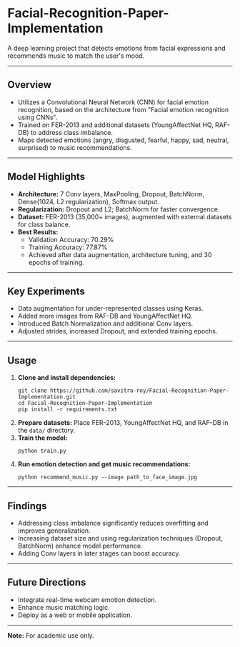
# Facial-Recognition-Paper-Implementation

A deep learning project that detects emotions from facial expressions and recommends music to match the user's mood.

---

## Overview

- Utilizes a Convolutional Neural Network (CNN) for facial emotion recognition, based on the architecture from "Facial emotion recognition using CNNs".
- Trained on FER-2013 and additional datasets (YoungAffectNet HQ, RAF-DB) to address class imbalance.
- Maps detected emotions (angry, disgusted, fearful, happy, sad, neutral, surprised) to music recommendations.

---

## Model Highlights

- **Architecture:** 7 Conv layers, MaxPooling, Dropout, BatchNorm, Dense(1024, L2 regularization), Softmax output.
- **Regularization:** Dropout and L2; BatchNorm for faster convergence.
- **Dataset:** FER-2013 (35,000+ images), augmented with external datasets for class balance.
- **Best Results:**  
  - Validation Accuracy: 70.29%  
  - Training Accuracy: 77.87%  
  - Achieved after data augmentation, architecture tuning, and 30 epochs of training.

---

## Key Experiments

- Data augmentation for under-represented classes using Keras.
- Added more images from RAF-DB and YoungAffectNet HQ.
- Introduced Batch Normalization and additional Conv layers.
- Adjusted strides, increased Dropout, and extended training epochs.

---

## Usage

1. **Clone and install dependencies:**
    ```
    git clone https://github.com/savitra-roy/Facial-Recognition-Paper-Implementation.git
    cd Facial-Recognition-Paper-Implementation
    pip install -r requirements.txt
    ```
2. **Prepare datasets:** Place FER-2013, YoungAffectNet HQ, and RAF-DB in the `data/` directory.
3. **Train the model:**
    ```
    python train.py
    ```
4. **Run emotion detection and get music recommendations:**
    ```
    python recommend_music.py --image path_to_face_image.jpg
    ```

---

## Findings

- Addressing class imbalance significantly reduces overfitting and improves generalization.
- Increasing dataset size and using regularization techniques (Dropout, BatchNorm) enhance model performance.
- Adding Conv layers in later stages can boost accuracy.

---

## Future Directions

- Integrate real-time webcam emotion detection.
- Enhance music matching logic.
- Deploy as a web or mobile application.

---

**Note:** For academic use only.
